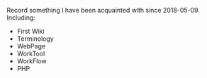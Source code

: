 Record something I have been acquainted with since 2018-05-09.
Including:
- First Wiki
- Terminology
- WebPage
- WorkTool
- WorkFlow
- PHP
